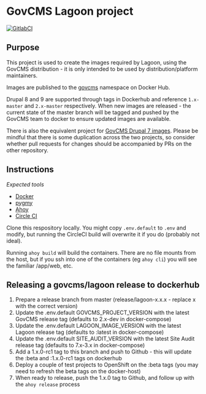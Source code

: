 # GovCMS Lagoon project

[![GitlabCI](https://projects.govcms.gov.au/dof-dev/lagoon/badges/1.x-master/pipeline.svg)](https://projects.govcms.gov.au/dof-dev/lagoon/-/pipelines)

## Purpose

This project is used to create the images required by Lagoon, using the GovCMS distribution - it is only intended to
be used by distribution/platform maintainers.

Images are published to the [govcms](https://hub.docker.com/u/govcms) namespace on Docker Hub.

Drupal 8 and 9 are supported through tags in Dockerhub and reference `1.x-master` and `2.x-master` respectively. When new images are released - the current state of the master branch will be tagged and pushed by the GovCMS team to docker to ensure updated images are available.

There is also the equivalent project for [GovCMS Drupal 7 images](https://github.com/govcms/govcmslagoon). Please
be mindful that there is some duplication across the two projects, so consider whether pull requests for changes
should be accompanied by PRs on the other repository.

## Instructions

_Expected tools_

* [Docker](https://docs.docker.com/install/)
* [pygmy](https://docs.amazee.io/local_docker_development/pygmy.html#installation)
* [Ahoy](http://ahoy-cli.readthedocs.io/en/latest/#installation)
* [Circle CI](https://circleci.com/docs/2.0/local-cli)

Clone this respository locally. You might copy `.env.default` to `.env` and modify, but running the CircleCI build will
overwrite it if you do (probably not ideal).

Running `ahoy build` will build the containers. There are no file mounts from the host, but if you ssh into
one of the containers (eg `ahoy cli`) you will see the familiar /app/web, etc.

## Releasing a govcms/lagoon release to dockerhub

1. Prepare a release branch from master (release/lagoon-x.x.x - replace x with the correct version)
2. Update the .env.default GOVCMS_PROJECT_VERSION with the latest GovCMS release tag (defaults to 2.x-dev in docker-compose)
3. Update the .env.default LAGOON_IMAGE_VERSION with the latest Lagoon release tag (defaults to :latest in docker-compose)
4. Update the .env.default SITE_AUDIT_VERSION with the latest Site Audit release tag (defaults to 7.x-3.x in docker-compose)
5. Add a 1.x.0-rc1 tag to this branch and push to Github - this will update the :beta and :1.x.0-rc1 tags on dockerhub
6. Deploy a couple of test projects to OpenShift on the :beta tags (you may need to refresh the beta tags on the docker-host)
7. When ready to release, push the 1.x.0 tag to Github, and follow up with the `ahoy release` process
